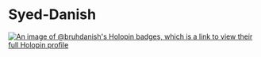 # Syed-Danish
[![An image of @bruhdanish's Holopin badges, which is a link to view their full Holopin profile](https://holopin.me/bruhdanish)](https://holopin.io/@bruhdanish)
